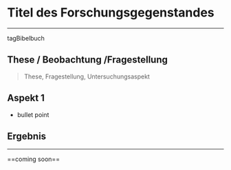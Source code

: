 # Titel des Forschungsgegenstandes
---
tagBibelbuch

## These / Beobachtung /Fragestellung

> These, Fragestellung, Untersuchungsaspekt

## Aspekt 1

- bullet point

## Ergebnis
---
==coming soon==
